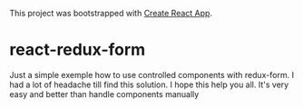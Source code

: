 This project was bootstrapped with [Create React App](https://github.com/facebookincubator/create-react-app).

# react-redux-form

Just a simple exemple how to use controlled components with redux-form.
I had a lot of headache till find this solution. I hope this help you all.
It's very easy and better than handle components manually
